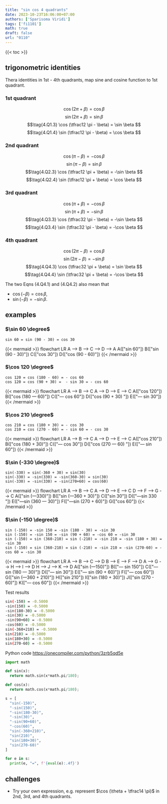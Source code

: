 ```yaml
---
title: "sin cos 4 quadrants"
date: 2023-10-23T16:06:00+07:00
authors: ['Sparisoma Viridi']
tags: ['fi1101']
math: true
draft: false
url: "0110"
---
```

{{< toc >}}


## trigonometric identities
Thera identities in 1st - 4th quadrants, map sine and cosine function to 1st quadrant.

### 1st quadrant
$$\tag{4.Q1.1}
\cos (2\pi + \beta) = \cos \beta
$$
$$\tag{4.Q1.2}
\sin (2\pi + \beta) = \sin \beta
$$
$$\tag{4.Q1.3}
\cos (\tfrac12 \pi - \beta) = \sin \beta
$$
$$\tag{4.Q1.4}
\sin (\tfrac12 \pi - \beta) = \cos \beta
$$

### 2nd quadrant
$$\tag{4.Q2.1}
\cos (\pi - \beta) = -\cos \beta
$$
$$\tag{4.Q2.2}
\sin (\pi - \beta) = \sin \beta
$$
$$\tag{4.Q2.3}
\cos (\tfrac12 \pi + \beta) = -\sin \beta
$$
$$\tag{4.Q2.4}
\sin (\tfrac12 \pi + \beta) = \cos \beta
$$

### 3rd quadrant
$$\tag{4.Q3.1}
\cos (\pi + \beta) = -\cos \beta
$$
$$\tag{4.Q3.1}
\sin (\pi + \beta) = -\sin \beta
$$
$$\tag{4.Q3.3}
\cos (\tfrac32 \pi - \beta) = -\sin \beta
$$
$$\tag{4.Q3.4}
\sin (\tfrac32 \pi - \beta) = -\cos \beta
$$

### 4th quadrant
$$\tag{4.Q4.1}
\cos (2\pi - \beta) = \cos \beta
$$
$$\tag{4.Q4.1}
\sin (2\pi - \beta) = -\sin \beta
$$
$$\tag{4.Q4.3}
\cos (\tfrac32 \pi + \beta) = \sin \beta
$$
$$\tag{4.Q4.4}
\sin (\tfrac32 \pi + \beta) = -\cos \beta
$$

The two Eqns (4.Q4.1) and (4.Q4.2) also mean that
+ $\cos (-\beta) = \cos \beta$,
+ $\sin (-\beta) = -\sin \beta$.


## examples
### $\sin 60 \degree$
```
sin 60 = sin (90 - 30) = cos 30
```

{{< mermaid >}}
flowchart LR
  A --> B --> C --> D --> A
  A(["sin 60"])
  B(["sin (90 - 30)"])
  C(["cos 30"])
  D(["cos (90 - 60)"])
{{< /mermaid >}}

### $\cos 120 \degree$
```
cos 120 = cos (180 - 60) = - cos 60
cos 120 = cos (90 + 30) =  - sin 30 = - cos 60
```

{{< mermaid >}}
flowchart LR
  A --> B --> C
  A --> D --> E --> C
  A(["cos 120"])
  B(["cos (180 &mdash; 60)"])
  C(["&mdash; cos 60"])
  D(["cos (90 + 30) "])
  E(["&mdash; sin 30"])
{{< /mermaid >}}

### $\cos 210 \degree$
```
cos 210 = cos (180 + 30) = - cos 30
cos 210 = cos (270 - 60) = - sin 60 = - cos 30
```

{{< mermaid >}}
flowchart LR
  A --> B --> C
  A --> D --> E --> C
  A(["cos 210"])
  B(["cos (180 + 30)"])
  C(["&mdash; cos 30"])
  D(["cos (270 &mdash; 60) "])
  E(["&mdash; sin 60"])
{{< /mermaid >}}

### $\sin (-330 \degree)$
```
sin(-330) = sin(-360 + 30) = sin(30)
sin(-330) = -sin(330) = -sin(360-30) = sin(30)
sin(-330) = -sin(330) = -sin(270+60) = cos(60) 
```
{{< mermaid >}}
flowchart LR
  A --> B --> C
  A --> D --> E --> C
  D --> F --> G --> C
  A(["sin (&mdash;330)"])
  B(["sin (&mdash;360 + 30)"])
  C(["sin 30"])
  D(["&mdash;sin 330 "])
  E(["&mdash;sin (360 &mdash; 30)"])
  F(["&mdash;sin (270 + 60)"])
  G(["cos 60"])
{{< /mermaid >}}

### $\sin (-150 \degree)$
```
sin (-150) = -sin 150 = -sin (180 - 30) = -sin 30
sin (-150) = -sin 150 = -sin (90 + 60) = -cos 60 = -sin 30
sin (-150) = sin (360-210) = sin (-210) = -sin 210 = -sin (180 + 30) = -sin 30
sin (-150) = sin (360-210) = sin (-210) = -sin 210 = -sin (270-60) = -cos 60 = -sin 30
```
{{< mermaid >}}
flowchart LR
  A --> B --> C --> D
  B --> E --> F --> D
  A --> G --> H --> I --> D
  H --> J --> K --> D
  A(["sin (&mdash;150)"])
  B(["&mdash; sin 150"])
  C(["&mdash; sin (180 &mdash; 30)"])
  D(["&mdash; sin 30"])
  E(["&mdash; sin (90 + 60)"])
  F(["&mdash; cos 60"])
  G(["sin (&mdash;360 + 210)"])
  H(["sin 210"])
  I(["sin (180 + 30)"])
  J(["sin (270 - 60)"])
  K(["&mdash; cos 60"])
{{< /mermaid >}}

Test results
```bash
sin(-150) = -0.5000
-sin(150) = -0.5000
-sin(180-30) = -0.5000
-sin(30) = -0.5000
-sin(90+60) = -0.5000
-cos(60) = -0.5000
sin(-360+210) = -0.5000
sin(210) = -0.5000
sin(180+30) = -0.5000
sin(270-60) = -0.5000
```

Python code https://onecompiler.com/python/3zrb5qd5e
```python
import math

def sin(x):
  return math.sin(x*math.pi/180);

def cos(x):
  return math.cos(x*math.pi/180);

s = [
  "sin(-150)", 
  "-sin(150)",
  "-sin(180-30)",
  "-sin(30)",
  "-sin(90+60)",
  "-cos(60)",
  "sin(-360+210)",
  "sin(210)",
  "sin(180+30)",
  "sin(270-60)"
]

for e in s:
  print(e, "=", f'{eval(e):.4f}')
```


## challenges
+ Try your own expression, e.g. represent $\cos (\theta + \tfrac14 \pi)$ in 2nd, 3rd, and 4th quadrants.
